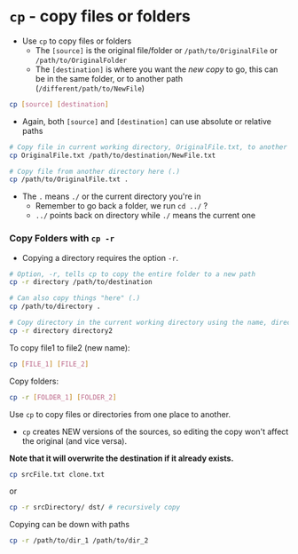 # `cp` - copy files or folders

- Use `cp` to copy files or folders 
  - The `[source]` is the original file/folder or `/path/to/OriginalFile` or `/path/to/OriginalFolder`
  - The `[destination]` is where you want the *new copy* to go, this can be in the same folder, or to another path (`/different/path/to/NewFile`)

```bash
cp [source] [destination]
```

- Again, both `[source]` and `[destination]` can use absolute or relative paths


```bash
# Copy file in current working directory, OriginalFile.txt, to another directory in /path/to/destination and name it NewFile.txt
cp OriginalFile.txt /path/to/destination/NewFile.txt 

# Copy file from another directory here (.)
cp /path/to/OriginalFile.txt . 
```

- The `.` means `./` or the current directory you're in
  - Remember to go back a folder, we run `cd ../` ? 
  - `../` points back on directory while `./` means the current one

### Copy Folders with `cp -r`

- Copying a directory requires the option `-r`.

```bash
# Option, -r, tells cp to copy the entire folder to a new path
cp -r directory /path/to/destination

# Can also copy things "here" (.)
cp /path/to/directory .

# Copy directory in the current working directory using the name, directory2
cp -r directory directory2
```

To copy file1 to file2 (new name):

```bash
cp [FILE_1] [FILE_2]
```

Copy folders:

```bash
cp -r [FOLDER_1] [FOLDER_2]
```

Use `cp` to copy files or directories from one place to another.

- `cp` creates NEW versions of the sources, so editing the copy won't affect the original (and vice versa).

**Note that it will overwrite the destination if it already exists.**

```bash
cp srcFile.txt clone.txt
```

or

```bash
cp -r srcDirectory/ dst/ # recursively copy
```

Copying can be down with paths

```bash
cp -r /path/to/dir_1 /path/to/dir_2
```
